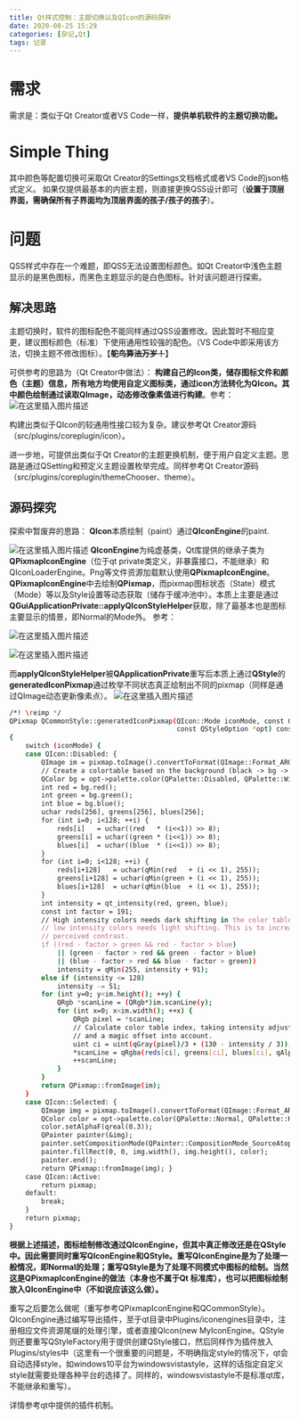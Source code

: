 ```yaml
---
title: Qt样式控制：主题切换以及QIcon的源码探析
date: 2020-08-25 15:29
categories: [杂记,Qt]
tags: 记录
---
```

# 需求

需求是：类似于Qt Creator或者VS Code一样，**提供单机软件的主题切换功能。**

# Simple Thing

其中颜色等配置切换可采取Qt Creator的Settings文档格式或者VS Code的json格式定义。
如果仅提供最基本的内嵌主题，则直接更换QSS设计即可（**设置于顶层界面，需确保所有子界面均为顶层界面的孩子/孩子的孩子**）。

# 问题

QSS样式中存在一个难题，即QSS无法设置图标颜色。如Qt Creator中浅色主题显示的是黑色图标，而黑色主题显示的是白色图标。针对该问题进行探索。

## 解决思路

主题切换时，软件的图标配色不能同样通过QSS设置修改。因此暂时不相应变更，建议图标颜色（标准）下使用通用性较强的配色。（VS Code中即采用该方法，切换主题不修改图标）。【~~**鸵鸟算法万岁！**~~】

可供参考的思路为（Qt Creator中做法）：
**构建自己的Icon类，储存图标文件和颜色（主题）信息，所有地方均使用自定义图标类，通过icon方法转化为QIcon。其中颜色绘制通过读取QImage，动态修改像素值进行构建**。参考：
 ![在这里插入图片描述](https://img-blog.csdnimg.cn/20200825151945885.png?x-oss-process=image/watermark,type_ZmFuZ3poZW5naGVpdGk,shadow_10,text_aHR0cHM6Ly9ibG9nLmNzZG4ubmV0L0FsZXphbg==,size_16,color_FFFFFF,t_70#pic_center)

构建出类似于QIcon的较通用性接口较为复杂。建议参考Qt Creator源码（src/plugins/coreplugin/icon）。

进一步地，可提供出类似于Qt Creator的主题更换机制，便于用户自定义主题。思路是通过QSetting和预定义主题设置枚举完成。同样参考Qt Creator源码（src/plugins/coreplugin/themeChooser、theme）。

## 源码探究

探索中暂废弃的思路：
**QIcon**本质绘制（paint）通过**QIconEngine**的paint.

![在这里插入图片描述](https://img-blog.csdnimg.cn/20200825152510615.png?x-oss-process=image/watermark,type_ZmFuZ3poZW5naGVpdGk,shadow_10,text_aHR0cHM6Ly9ibG9nLmNzZG4ubmV0L0FsZXphbg==,size_16,color_FFFFFF,t_70#pic_center)
**QIconEngine**为纯虚基类，Qt库提供的继承子类为**QPixmapIconEngine**（位于qt private类定义，非暴露接口，不能继承）和QIconLoaderEngine。Png等文件资源加载默认使用**QPixmapIconEngine**。**QPixmapIconEngine**中去绘制**QPixmap**，而pixmap图标状态（State）模式（Mode）等以及Style设置等动态获取（储存于缓冲池中）。本质上主要是通过**QGuiApplicationPrivate::applyQIconStyleHelper**获取，除了最基本也是图标主要显示的情景，即Normal的Mode外。
参考：

 ![在这里插入图片描述](https://img-blog.csdnimg.cn/20200825152621211.png#pic_center)

![在这里插入图片描述](https://img-blog.csdnimg.cn/20200825152200977.png?x-oss-process=image/watermark,type_ZmFuZ3poZW5naGVpdGk,shadow_10,text_aHR0cHM6Ly9ibG9nLmNzZG4ubmV0L0FsZXphbg==,size_16,color_FFFFFF,t_70#pic_center)

而**applyQIconStyleHelper**被**QApplicationPrivate**重写后本质上通过**QStyle**的**generatedIconPixmap**通过枚举不同状态真正绘制出不同的pixmap（同样是通过QImage动态更新像素点）。
![在这里插入图片描述](https://img-blog.csdnimg.cn/20200825152722680.png#pic_center)

```bash
/*! \reimp */
QPixmap QCommonStyle::generatedIconPixmap(QIcon::Mode iconMode, const QPixmap &pixmap,
                                          const QStyleOption *opt) const
{
    switch (iconMode) {
    case QIcon::Disabled: {
        QImage im = pixmap.toImage().convertToFormat(QImage::Format_ARGB32);
        // Create a colortable based on the background (black -> bg -> white)
        QColor bg = opt->palette.color(QPalette::Disabled, QPalette::Window);
        int red = bg.red();
        int green = bg.green();
        int blue = bg.blue();
        uchar reds[256], greens[256], blues[256];
        for (int i=0; i<128; ++i) {
            reds[i]   = uchar((red   * (i<<1)) >> 8);
            greens[i] = uchar((green * (i<<1)) >> 8);
            blues[i]  = uchar((blue  * (i<<1)) >> 8);
        }
        for (int i=0; i<128; ++i) {
            reds[i+128]   = uchar(qMin(red   + (i << 1), 255));
            greens[i+128] = uchar(qMin(green + (i << 1), 255));
            blues[i+128]  = uchar(qMin(blue  + (i << 1), 255));
        }
        int intensity = qt_intensity(red, green, blue);
        const int factor = 191;
        // High intensity colors needs dark shifting in the color table, while
        // low intensity colors needs light shifting. This is to increase the
        // perceived contrast.
        if ((red - factor > green && red - factor > blue)
            || (green - factor > red && green - factor > blue)
            || (blue - factor > red && blue - factor > green))
            intensity = qMin(255, intensity + 91);
        else if (intensity <= 128)
            intensity -= 51;
        for (int y=0; y<im.height(); ++y) {
            QRgb *scanLine = (QRgb*)im.scanLine(y);
            for (int x=0; x<im.width(); ++x) {
                QRgb pixel = *scanLine;
                // Calculate color table index, taking intensity adjustment
                // and a magic offset into account.
                uint ci = uint(qGray(pixel)/3 + (130 - intensity / 3));
                *scanLine = qRgba(reds[ci], greens[ci], blues[ci], qAlpha(pixel));
                ++scanLine;
            }
        }
        return QPixmap::fromImage(im);
    }
    case QIcon::Selected: {
        QImage img = pixmap.toImage().convertToFormat(QImage::Format_ARGB32_Premultiplied);
        QColor color = opt->palette.color(QPalette::Normal, QPalette::Highlight);
        color.setAlphaF(qreal(0.3));
        QPainter painter(&img);
        painter.setCompositionMode(QPainter::CompositionMode_SourceAtop);
        painter.fillRect(0, 0, img.width(), img.height(), color);
        painter.end();
        return QPixmap::fromImage(img); }
    case QIcon::Active:
        return pixmap;
    default:
        break;
    }
    return pixmap;
}
```

**根据上述描述，图标绘制修改通过QIconEngine，但其中真正修改还是在QStyle中。因此需要同时重写QIconEngine和QStyle。重写QIconEngine是为了处理一般情况，即Normal的处理；重写QStyle是为了处理不同模式中图标的绘制。当然这是QPixmapIconEngine的做法（本身也不属于Qt 标准库），也可以把图标绘制放入QIconEngine中（不如说应该这么做）。**

重写之后要怎么做呢（重写参考QPixmapIconEngine和QCommonStyle）。QIconEngine通过编写导出插件，至于qt目录中Plugins/iconengines目录中，注册相应文件资源尾缀的处理引擎，或者直接QIcon(new MyIconEngine。QStyle则还要重写QStyleFactory用于提供创建QStyle接口，然后同样作为插件放入Plugins/styles中（这里有一个很重要的问题是，不明确指定style的情况下，qt会自动选择style，如windows10平台为windowsvistastyle，这样的话指定自定义style就需要处理各种平台的选择了。同样的，windowsvistastyle不是标准qt库，不能继承和重写）。

详情参考qt中提供的插件机制。
